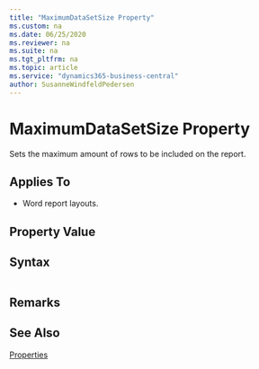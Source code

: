 ```yaml
---
title: "MaximumDataSetSize Property"
ms.custom: na
ms.date: 06/25/2020
ms.reviewer: na
ms.suite: na
ms.tgt_pltfrm: na
ms.topic: article
ms.service: "dynamics365-business-central"
author: SusanneWindfeldPedersen
---
```


# MaximumDataSetSize Property
Sets the maximum amount of rows to be included on the report.
  
## Applies To  

- Word report layouts.
  
## Property Value   
 
## Syntax
```

```

## Remarks  

## See Also  

[Properties](devenv-properties.md)  
